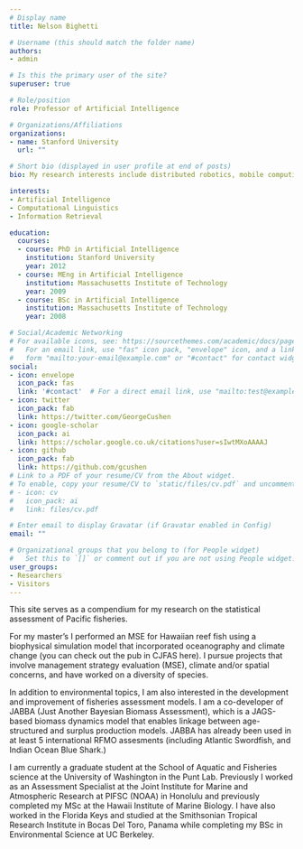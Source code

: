 ```yaml
---
# Display name
title: Nelson Bighetti

# Username (this should match the folder name)
authors:
- admin

# Is this the primary user of the site?
superuser: true

# Role/position
role: Professor of Artificial Intelligence

# Organizations/Affiliations
organizations:
- name: Stanford University
  url: ""

# Short bio (displayed in user profile at end of posts)
bio: My research interests include distributed robotics, mobile computing and programmable matter.

interests:
- Artificial Intelligence
- Computational Linguistics
- Information Retrieval

education:
  courses:
  - course: PhD in Artificial Intelligence
    institution: Stanford University
    year: 2012
  - course: MEng in Artificial Intelligence
    institution: Massachusetts Institute of Technology
    year: 2009
  - course: BSc in Artificial Intelligence
    institution: Massachusetts Institute of Technology
    year: 2008

# Social/Academic Networking
# For available icons, see: https://sourcethemes.com/academic/docs/page-builder/#icons
#   For an email link, use "fas" icon pack, "envelope" icon, and a link in the
#   form "mailto:your-email@example.com" or "#contact" for contact widget.
social:
- icon: envelope
  icon_pack: fas
  link: '#contact'  # For a direct email link, use "mailto:test@example.org".
- icon: twitter
  icon_pack: fab
  link: https://twitter.com/GeorgeCushen
- icon: google-scholar
  icon_pack: ai
  link: https://scholar.google.co.uk/citations?user=sIwtMXoAAAAJ
- icon: github
  icon_pack: fab
  link: https://github.com/gcushen
# Link to a PDF of your resume/CV from the About widget.
# To enable, copy your resume/CV to `static/files/cv.pdf` and uncomment the lines below.
# - icon: cv
#   icon_pack: ai
#   link: files/cv.pdf

# Enter email to display Gravatar (if Gravatar enabled in Config)
email: ""

# Organizational groups that you belong to (for People widget)
#   Set this to `[]` or comment out if you are not using People widget.
user_groups:
- Researchers
- Visitors
---
```


This site serves as a compendium for my research on the statistical assessment of Pacific fisheries.

For my master’s I performed an MSE for Hawaiian reef fish using a biophysical simulation model that incorporated oceanography and climate change (you can check out the pub in CJFAS here).  I pursue projects that involve management strategy evaluation (MSE), climate and/or spatial concerns, and have worked on a diversity of species.

In addition to environmental topics, I am also interested in the development and improvement of fisheries assessment models. I am a co-developer of JABBA (Just Another Bayesian Biomass Assessment), which is a JAGS-based biomass dynamics model that enables linkage between age-structured and surplus production models. JABBA has already been used in at least 5 international RFMO assesments (including Atlantic Swordfish, and Indian Ocean Blue Shark.)

I am currently a graduate student at the School of Aquatic and Fisheries science at the University of Washington in the Punt Lab.  Previously I worked as an Assessment Specialist at the Joint Institute for Marine and Atmospheric Research at PIFSC (NOAA) in Honolulu and previously completed my MSc at the Hawaii Institute of Marine Biology. I have also worked in the Florida Keys and studied at the Smithsonian Tropical Research Institute in Bocas Del Toro, Panama while completing my BSc in Environmental Science at UC Berkeley.
